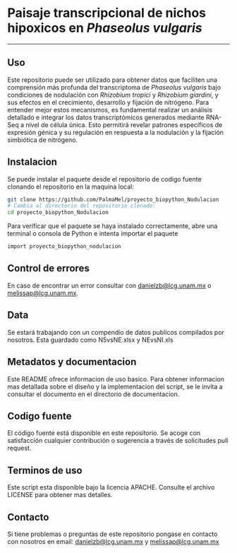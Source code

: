 #  Paisaje transcripcional de nichos hipoxicos en *Phaseolus vulgaris* 
---

## Uso 

Este repositorio puede ser utilizado para obtener datos que faciliten una comprensión más profunda del transcriptoma de *Phaseolus vulgaris* bajo condiciones de nodulación con *Rhizobium tropici* y *Rhizobium giardini*, y sus efectos en el crecimiento, desarrollo y fijación de nitrógeno. Para entender mejor estos mecanismos, es fundamental realizar un análisis detallado e integrar los datos transcriptómicos generados mediante RNA-Seq a nivel de célula única. Esto permitirá revelar patrones específicos de expresión génica y su regulación en respuesta a la nodulación y la fijación simbiótica de nitrógeno.

## Instalacion 
Se puede instalar el paquete desde el repositorio de codigo fuente clonando el repositorio en la maquina local:

```bash
git clone https://github.com/PalmaMel/proyecto_biopython_Nodulacion
# Cambia al directorio del repositorio clonado:
cd proyecto_biopython_Nodulacion
```

Para verificar que el paquete se haya instalado correctamente, abre una terminal o consola de Python e intenta importar el paquete

```bash
import proyecto_biopython_nodulacion
```

## Control de errores

En caso de encontrar un error consultar con danielzb@lcg.unam.mx o melissap@lcg.unam.mx.

## Data

Se estará trabajando con un compendio de datos publicos compilados por nosotros. Esta guardado como N5vsNE.xlsx y NEvsNI.xls 

## Metadatos y documentacion

Este README ofrece informacion de uso basico. Para obtener informacion mas detallada sobre el diseño y la implementacion del script, se le invita a consultar el documento en el directorio de documentacion.

## Codigo fuente

El código fuente está disponible en este repositorio. Se acoge con satisfacción cualquier contribución o sugerencia a través de solicitudes pull request.

## Terminos de uso

Este script esta disponible bajo la licencia APACHE. Consulte el archivo LICENSE para obtener mas detalles.

## Contacto 

Si tiene problemas o preguntas de este repositorio pongase en contacto con nosotros en email: danielzb@lcg.unam.mx y melissap@lcg.unam.mx